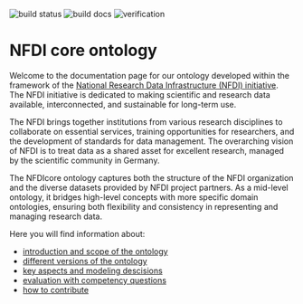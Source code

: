 ![build status](https://github.com/ISE-FIZKarlsruhe/nfdicore/actions/workflows/qc.yml/badge.svg)
![build docs](https://github.com/ISE-FIZKarlsruhe/nfdicore/actions/workflows/update-docs.yml/badge.svg)
![verification](https://github.com/ISE-FIZKarlsruhe/nfdicore/actions/workflows/verification.yml/badge.svg)

# NFDI core ontology

Welcome to the documentation page for our ontology developed within the framework of the [National Research Data Infrastructure (NFDI) initiative](https://www.nfdi.de/). The NFDI initiative is dedicated to making scientific and research data available, interconnected, and sustainable for long-term use.

The NFDI brings together institutions from various research disciplines to collaborate on essential services, training opportunities for researchers, and the development of standards for data management. The overarching vision of NFDI is to treat data as a shared asset for excellent research, managed by the scientific community in Germany.

The NFDIcore ontology captures both the structure of the NFDI organization and the diverse datasets provided by NFDI project partners. As a mid-level ontology, it bridges high-level concepts with more specific domain ontologies, ensuring both flexibility and consistency in representing and managing research data.


Here you will find information about:

- [introduction and scope of the ontology](intro.md)
- [different versions of the ontology](versions.md)
- [key aspects and modeling descisions](ontology.md)
- [evaluation with competency questions](questions.md)
- [how to contribute](contributing.md)